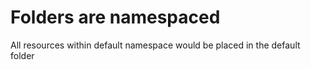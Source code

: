 # Folders are namespaced
All resources within default namespace would be placed in the default folder